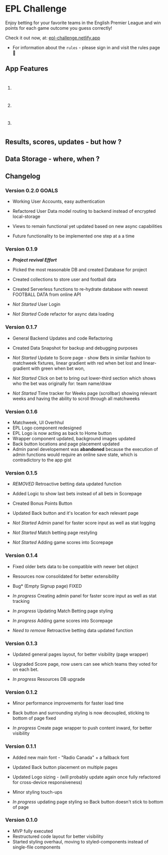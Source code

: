 # EPL Challenge

Enjoy betting for your favorite teams in the English Premier League and win points for each game outcome you guess correctly!

Check it out now, at: [epl-challenge.netlify.app](https://epl-challenge.netlify.app)

- For information about the `rules` - please sign in and visit the rules page 🙂

## App Features

1. #
2. #
3. #

## Results, scores, updates - but how ?



## Data Storage - where, when ?

## Changelog

### Version 0.2.0 GOALS
- Working User Accounts, easy authentication
- Refactored User Data model routing to backend instead of encrypted local-storage
- Views to remain functional yet updated based on new async capabilities

- Future functionality to be implemented one step at a a time

### Version 0.1.9
- ***Project revival Effort***
- Picked the most reasonable DB and created Database for project
- Created collections to store user and football data
- Created Serverless functions to re-hydrate database with newest FOOTBALL DATA from online API

- *Not Started* User Login
- *Not Started* Code refactor for async data loading

### Version 0.1.7
- General Backend Updates and code Refactoring
- Created Data Snapshot for backup and debugging purposes

- *Not Started* Update to Score page - show Bets in similar fashion to matchweek fixtures, linear gradient with red when bet lost and linear-gradient with green when bet won, 
- *Not Started* Click on bet to bring out lower-third section which shows who the bet was originally for: team name/draw 
- *Not Started* Time tracker for Weeks page (scrollbar) showing relevant weeks and having the ability to scroll through all matchweeks


### Version 0.1.6
- Matchweek, UI Overhhul
- EPL Logo component redesigned
- EPL Logo is now acting as back to Home button
- Wrapper component updated, background images updated
- Back button locations and page placement updated
- Admin panel developement was **abandoned** because the execution of admin functions would require an online save state, which is contradictory to the app gist


### Version 0.1.5
- *REMOVED* Retroactive betting data updated function
- Added Logic to show last bets instead of all bets in Scorepage
- Created Bonus Points Button
- Updated Back button and it's location for each relevant page 

- *Not Started* Admin panel for faster score input as well as stat logging 
- *Not Started* Match betting page restyling 
- *Not Started* Adding game scores into Scorepage


### Version 0.1.4
- Fixed older bets data to be compatible with newer bet object
- Resources now consolidated for better extensibility
- Bug* (Empty Signup page) FIXED

- *In progress* Creating admin panel for faster score input as well as stat tracking 
- *In progress* Updating Match Betting page styling 
- *In progress* Adding game scores into Scorepage
- *Need to remove* Retroactive betting data updated function


### Version 0.1.3
- Updated general pages layout, for better visibility (page wrapper) 
- Upgraded Score page, now users can see which teams they voted for on each bet.  

- *In progress* Resources DB upgrade


### Version 0.1.2
- Minor performance improvements for faster load time
- Back button and surrounding styling is now decoupled, sticking to bottom of page fixed

- *In progress* Create page wrapper to push content inward, for better visibility


### Version 0.1.1
- Added new main font - "Radio Canada" + a fallback font
- Updated Back button placement on multiple pages 
- Updated Logo sizing - (will probably update again once fully refactored for cross-device responsiveness)
- Minor styling touch-ups

- *In progress* updating page styling so Back button doesn't stick to bottom of page


### Version 0.1.0
- MVP fully executed
- Restructured code layout for better visibility
- Started styling overhaul, moving to styled-components instead of single-file components